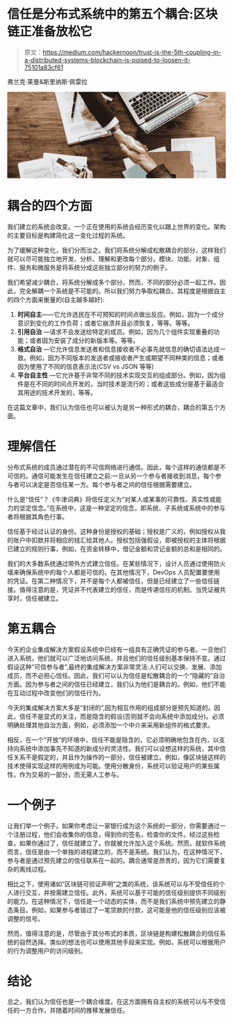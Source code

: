 # 信任是分布式系统中的第五个耦合:区块链正准备放松它

> 原文：<https://medium.com/hackernoon/trust-is-the-5th-coupling-in-a-distributed-systems-blockchain-is-poised-to-loosen-it-75101a83cf61>

弗兰克·莱曼&斯里纳斯·佩雷拉 

![](img/623f0d43535adff8dd01005837307817.png)

# 耦合的四个方面

我们建立的系统会改变。一个正在使用的系统会经历变化以跟上世界的变化。架构的主要目标是构建简化这一变化过程的系统。

为了缓解这种变化，我们分而治之。我们将系统分解成松散耦合的部分，这样我们就可以尽可能独立地开发、分析、理解和更改每个部分。模块、功能、对象、组件、服务和微服务是将系统分成这些独立部分的努力的例子。

我们希望减少耦合，将系统分解成多个部分。然而，不同的部分必须一起工作。因此，完全解耦一个系统是不可能的。所以我们努力争取松耦合。其程度是根据自主的四个方面来衡量的(自主越多越好):

1.  **时间自主**——它允许选民在不可预知的时间点做出反应。例如，因为一个成分意识到变化的工作负荷；或者它崩溃并且必须恢复，等等。等等。
2.  **引用自治** —请求不会发送给特定的成员。例如，因为几个组件实现重叠的功能；或者因为安装了成分的新版本等。等等。
3.  **格式自治** —它允许信息发送者和信息接收者不必事先就信息的确切语法达成一致。例如，因为不同版本的发送者或接收者产生或期望不同种类的信息；或者因为使用了不同的信息表示法(CSV vs JSON 等等)
4.  **平台自主性** —它允许基于非常不同的技术实现交互的组成部分。例如，因为组件是在不同的时间点开发的，当时技术是流行的；或者这些成分是基于最适合其用途的技术开发的，等等。

在这篇文章中，我们认为信任也可以被认为是另一种形式的耦合，耦合的第五个方面。

# 理解信任

分布式系统的成员通过潜在的不可信网络进行通信。因此，每个这样的通信都是不可信的。通信可能发生在信任建立之前:一旦从另一个参与者接收到消息，每个参与者可以决定是否信任某一方。每个参与者之间的信任根据需要建立。

什么是“信任”？《牛津词典》将信任定义为“对某人或某事的可靠性、真实性或能力的坚定信念。”在系统中，这是一种坚定的信念，即系统、子系统或系统中的参与者将根据其角色行事。

信任基于经过认证的身份。这种身份是授权的基础；授权是广义的，例如授权从我的账户中扣款并将相应的钱汇给其他人。授权包括强假设，即被授权的主体将根据已建立的规则行事，例如，在资金转移中，借记金额和贷记金额的总和是相同的。

我们的大多数系统通过带外方式建立信任。在某些情况下，设计人员通过使用防火墙来确保系统中的每个人都是可信的。在其他情况下，DevOps 人员配置要使用的凭证。在第二种情况下，并不是每个人都被信任，但是已经建立了一些信任链接。值得注意的是，凭证并不代表建立的信任，而是传递信任的机制。当凭证被共享时，信任被建立。

# 第五耦合

今天的企业集成解决方案假设系统中已经有一组具有正确凭证的参与者。一旦他们进入系统，他们就可以广泛地访问系统，并且他们的信任级别基本保持不变。通过假设这种“可信参与者”,最终的集成解决方案非常灵活:人们可以交换、发展、添加成员，而不必担心信任。因此，我们可以认为信任是松散耦合的一个“隐藏的”自治方面。因为参与者之间的信任已经建立，我们认为他们是耦合的。例如，他们不能在互动过程中改变他们的信任行为。

今天的集成解决方案大多是“封闭的”,因为相互作用的组成部分是预先知道的。因此，信任不是显式的关注，而是隐含的假设(否则就不会向系统中添加成分)。必须明确处理其他自治方面，例如，必须添加一个中介来采用新组件的格式要求。

相反，在一个“开放”的环境中，信任不能是隐含的，它必须明确地包含在内，以支持向系统中添加事先不知道的新成分的灵活性。我们可以设想这样的系统，其中信任关系不是假定的，并且作为操作的一部分，信任被建立。例如，像区块链这样的技术使得实现这样的用例成为可能。使用分散身份，系统可以验证用户的某些属性，作为交易的一部分，而无需人工参与。

# 一个例子

让我们举一个例子。如果你考虑让一家银行成为这个系统的一部分，你需要通过一个注册过程，他们会收集你的信息，得到你的签名，检查你的文件。经过这些检查，如果你通过了，信任就建立了，你就被允许加入这个系统。然而，就软件系统而言，信任是由一个单独的进程建立的，而不是系统。我们认为，在这种情况下，参与者是通过预先建立的信任联系在一起的。耦合通常是昂贵的，因为它们需要复杂的离线过程。

相比之下，使用诸如“区块链可验证声明”之类的系统，该系统可以与不受信任的个人进行交互，并按需建立信任。此外，系统可以基于可能的信任级别提供不同级别的能力。在这种情况下，信任是一个动态的实体，而不是我们系统中预先建立的静态条目。例如，如果参与者错过了一笔贷款的付款，这可能是他的信任级别应该被调整的信号。

然而，值得注意的是，尽管由于其分布式的本质，区块链是构建松散耦合的信任系统的自然选择。类似的想法也可以使用其他手段来实现。例如，系统可以根据用户的行为调整用户的访问级别。

# 结论

总之，我们认为信任也是一个耦合维度。在这方面拥有自主权的系统可以与不受信任的一方合作，并随着时间的推移发展信任。